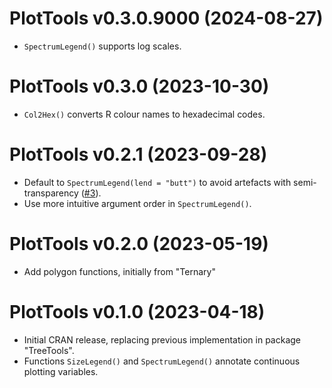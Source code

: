 # PlotTools v0.3.0.9000 (2024-08-27)

- `SpectrumLegend()` supports log scales.


# PlotTools v0.3.0 (2023-10-30)

- `Col2Hex()` converts R colour names to hexadecimal codes.


# PlotTools v0.2.1 (2023-09-28)

- Default to `SpectrumLegend(lend = "butt")` to avoid artefacts with
  semi-transparency ([#3](https://github.com/ms609/PlotTools/issues/3)).
- Use more intuitive argument order in `SpectrumLegend()`.


# PlotTools v0.2.0 (2023-05-19)

- Add polygon functions, initially from "Ternary"


# PlotTools v0.1.0 (2023-04-18)

- Initial CRAN release, replacing previous implementation in package 
  "TreeTools".
- Functions `SizeLegend()` and `SpectrumLegend()` annotate continuous plotting
  variables.
